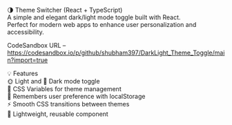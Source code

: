🌗 Theme Switcher (React + TypeScript)  
A simple and elegant dark/light mode toggle built with React.  
Perfect for modern web apps to enhance user personalization and accessibility.

CodeSandbox URL – https://codesandbox.io/p/github/shubham397/DarkLight_Theme_Toggle/main?import=true

💡 Features  
🌞 Light and 🌙 Dark mode toggle  
🎨 CSS Variables for theme management  
💾 Remembers user preference with localStorage  
⚡ Smooth CSS transitions between themes  
🧩 Lightweight, reusable component
